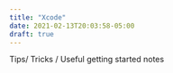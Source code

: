 ```yaml
---
title: "Xcode"
date: 2021-02-13T20:03:58-05:00
draft: true
---
```


Tips/ Tricks / Useful getting started notes
